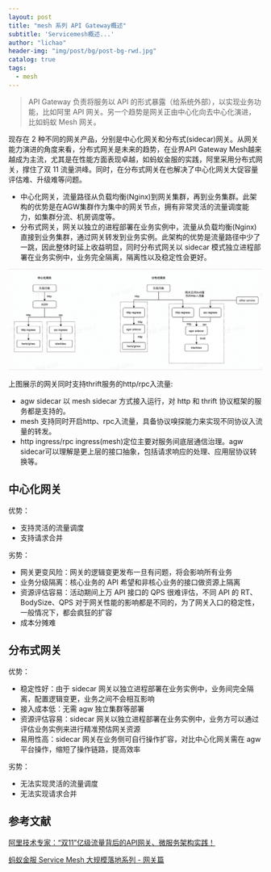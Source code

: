 ```yaml
---
layout: post
title: "mesh 系列 API Gateway概述"
subtitle: 'Servicemesh概述...'
author: "lichao"
header-img: "img/post/bg/post-bg-rwd.jpg"
catalog: true
tags:
  - mesh 
---
```


> API Gateway 负责将服务以 API 的形式暴露（给系统外部），以实现业务功能，比如阿里 API 网关。另一个趋势是网关正由中心化向去中心化演进，比如蚂蚁 Mesh 网关。

现存在 2 种不同的网关产品，分别是中心化网关和分布式(sidecar)网关。从网关能力演进的角度来看，分布式网关是未来的趋势，在业界API Gateway Mesh越来越成为主流，尤其是在性能方面表现卓越，如蚂蚁金服的实践，阿里采用分布式网关，撑住了双 11 流量洪峰。同时，在分布式网关在也解决了中心化网关大促容量评估难、升级难等问题。

- 中心化网关，流量路径从负载均衡(Nginx)到网关集群，再到业务集群。此架构的优势是在AGW集群作为集中的网关节点，拥有非常灵活的流量调度能力，如集群分流、机房调度等。
- 分布式网关，网关以独立的进程部署在业务实例中，流量从负载均衡(Nginx)直接到业务集群，通过网关转发到业务实例。此架构的优势是流量路径中少了一跳，因此整体时延上收益明显，同时分布式网关以 sidecar 模式独立进程部署在业务实例中，业务完全隔离，隔离性以及稳定性会更好。

![中心化和分布式网关](/img/distributed/mesh/中心化和分布式网关.png)

上图展示的网关同时支持thrift服务的http/rpc入流量:

- agw sidecar 以 mesh sidecar 方式接入运行，对 http 和 thrift 协议框架的服务都是支持的。
- mesh 支持同时开启http、rpc入流量，具备协议嗅探能力来实现不同协议入流量的转发。
- http ingress/rpc ingress(mesh)定位主要对服务间底层通信治理。agw sidecar可以理解是更上层的接口抽象，包括请求响应的处理、应用层协议转换等。

## 中心化网关

优势：

- 支持灵活的流量调度
- 支持请求合并
  
劣势：

- 网关更变风险：网关的逻辑变更发布一旦有问题，将会影响所有业务
- 业务分级隔离：核心业务的 API 希望和非核心业务的接口做资源上隔离
- 资源评估容易：活动期间上万 API 接口的 QPS 很难评估，不同 API 的 RT、BodySize、QPS 对于网关性能的影响都是不同的，为了网关入口的稳定性，一般情况下，都会疯狂的扩容
- 成本分摊难

## 分布式网关

优势：

- 稳定性好：由于 sidecar 网关以独立进程部署在业务实例中，业务间完全隔离，配置逻辑变更，业务之间不会相互影响
- 接入成本低：无需 agw 独立集群等部署
- 资源评估容易：sidecar 网关以独立进程部署在业务实例中，业务方可以通过评估业务实例来进行精准预估网关资源
- 易用性高：sidecar 网关在业务侧可自行操作扩容，对比中心化网关需在 agw 平台操作，缩短了操作链路，提高效率

劣势：

- 无法实现灵活的流量调度
- 无法实现请求合并

## 参考文献

[阿里技术专家：“双11”亿级流量背后的API网关、微服务架构实践！](https://mp.weixin.qq.com/s?__biz=MzA5MjE3NDQ1Mw==&mid=2649704551&idx=3&sn=0b84432e5b854d7a803fb6b0b7023c01&chksm=886ac97dbf1d406bd233a651df547ff7a043f5d3116a4978ceefa32d2cc608e28eb3b0f60f33&mpshare=1&scene=1&srcid=&sharer_sharetime=1573533637037&sharer_shareid=0c4375dcbf29d7a097022333def16a5e#rd)

[蚂蚁金服 Service Mesh 大规模落地系列 - 网关篇](https://www.sofastack.tech/blog/service-mesh-practice-in-production-at-ant-financial-part5-gateway/)
